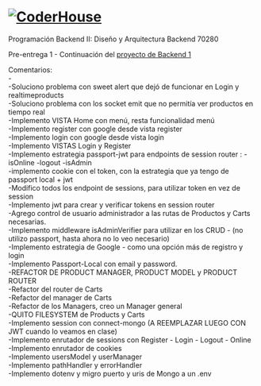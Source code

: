 # [![CoderHouse](https://www.coderhouse.com/imgs/ch.svg)](https://www.coderhouse.com/)

Programación Backend II: Diseño y Arquitectura Backend 70280

Pre-entrega 1 - Continuación del [proyecto de Backend 1](https://github.com/agusrod9/Backend1-PE1.git)

Comentarios: <br>
-<br>
-Soluciono problema con sweet alert que dejó de funcionar en Login y realtimeproducts<br>
-Soluciono problema con los socket emit que no permitía ver productos en tiempo real<br>
-Implemento VISTA Home con menú, resta funcionalidad menú<br>
-Implemento register con google desde vista register<br>
-Implemento login con google desde vista login<br>
-Implemento VISTAS Login y Register<br>
-Implemento estrategia passport-jwt para endpoints de session router : -isOnline -logout -isAdmin <br>
-implemento cookie con el token, con la estrategia que ya tengo de passport local + jwt<br>
-Modifico todos los endpoint de sessions, para utilizar token en vez de session<br>
-Implemento jwt para crear y verificar tokens en session router<br>
-Agrego control de usuario administrador a las rutas de Productos y Carts necesarias. <br>
-Implemento middleware isAdminVerifier para utilizar en los CRUD - (no utilizo passport, hasta ahora no lo veo necesario) <br>
-Implemento estrategia de Google - como una opción más de registro y login <br>
-Implemento Passport-Local con email y password.<br>
-REFACTOR DE PRODUCT MANAGER, PRODUCT MODEL y PRODUCT ROUTER <br>
-Refactor del router de Carts <br>
-Refactor del manager de Carts <br>
-Refactor de los Managers, creo un Manager general <br>
-QUITO FILESYSTEM de Products y Carts<br>
-Implemento session con connect-mongo (A REEMPLAZAR LUEGO CON JWT cuando lo veamos en clase) <br>
-Implemento enrutador de sessions con Register - Login - Logout - Online<br>
-Implemento enrutador de cookies <br>
-Implemento usersModel y userManager <br>
-Implemento pathHandler y errorHandler<br>
-Implemento dotenv y migro puerto y uris de Mongo a un .env